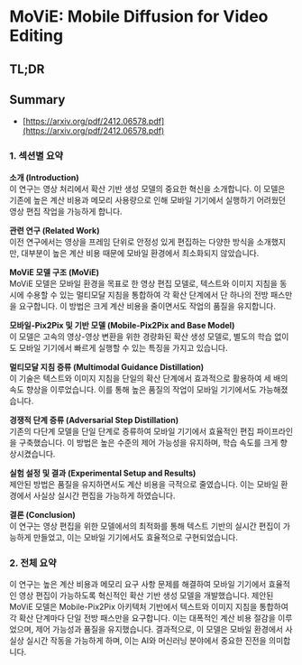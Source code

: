 # MoViE: Mobile Diffusion for Video Editing
## TL;DR
## Summary
- [https://arxiv.org/pdf/2412.06578.pdf](https://arxiv.org/pdf/2412.06578.pdf)

### 1. 섹션별 요약

**소개 (Introduction)**  
이 연구는 영상 처리에서 확산 기반 생성 모델의 중요한 혁신을 소개합니다. 이 모델은 기존에 높은 계산 비용과 메모리 사용량으로 인해 모바일 기기에서 실행하기 어려웠던 영상 편집 작업을 가능하게 합니다.

**관련 연구 (Related Work)**  
이전 연구에서는 영상을 프레임 단위로 안정성 있게 편집하는 다양한 방식을 소개했지만, 대부분이 높은 계산 비용 때문에 모바일 환경에서 최소화되지 않았습니다.

**MoViE 모델 구조 (MoViE)**  
MoViE 모델은 모바일 환경을 목표로 한 영상 편집 모델로, 텍스트와 이미지 지침을 동시에 수용할 수 있는 멀티모달 지침을 통합하여 각 확산 단계에서 단 하나의 전방 패스만을 요구합니다. 이 방법은 크게 계산 비용을 줄이면서도 작업의 품질을 유지합니다.

**모바일-Pix2Pix 및 기반 모델 (Mobile-Pix2Pix and Base Model)**  
이 모델은 고속의 영상-영상 변환을 위한 경량화된 확산 생성 모델로, 별도의 학습 없이도 모바일 기기에서 빠르게 실행할 수 있는 특징을 가지고 있습니다.

**멀티모달 지침 증류 (Multimodal Guidance Distillation)**  
이 기술은 텍스트와 이미지 지침을 단일의 확산 단계에서 효과적으로 활용하여 세 배의 속도 향상을 이루었습니다. 이를 통해 높은 품질의 작업이 모바일 기기에서도 가능해졌습니다.

**경쟁적 단계 증류 (Adversarial Step Distillation)**  
기존의 다단계 모델을 단일 단계로 증류하여 모바일 기기에서 효율적인 편집 파이프라인을 구축했습니다. 이 방법은 높은 수준의 제어 가능성을 유지하며, 학습 속도를 크게 향상시켰습니다.

**실험 설정 및 결과 (Experimental Setup and Results)**  
제안된 방법은 품질을 유지하면서도 계산 비용을 극적으로 줄였습니다. 이는 모바일 환경에서 사실상 실시간 편집을 가능하게 하였습니다.

**결론 (Conclusion)**  
이 연구는 영상 편집을 위한 모델에서의 최적화를 통해 텍스트 기반의 실시간 편집이 가능하게 만들었고, 이는 모바일 기기에서도 효율적으로 구현되었습니다.

### 2. 전체 요약

이 연구는 높은 계산 비용과 메모리 요구 사항 문제를 해결하여 모바일 기기에서 효율적인 영상 편집이 가능하도록 혁신적인 확산 기반 생성 모델을 개발했습니다. 제안된 MoViE 모델은 Mobile-Pix2Pix 아키텍처 기반에서 텍스트와 이미지 지침을 통합하여 각 확산 단계마다 단일 전방 패스만을 요구합니다. 이는 대폭적인 계산 비용 절감을 이루었으며, 제어 가능성과 품질을 유지했습니다. 결과적으로, 이 모델은 모바일 환경에서 사실상 실시간 작동을 가능하게 하며, 이는 AI와 머신러닝 분야에서 중요한 진전을 의미합니다.